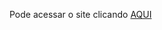 Pode acessar o site clicando <a href="https://analiseedesenvolvimento.vercel.app/index.html" target="blank">AQUI</a>
